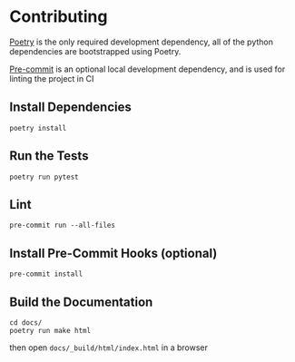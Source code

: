 # Contributing

[Poetry](https://python-poetry.org/) is the only required development dependency, all of the python dependencies are bootstrapped using Poetry.

[Pre-commit](https://pre-commit.com/) is an optional local development dependency, and is used for linting the project in CI

## Install Dependencies

    poetry install

## Run the Tests

    poetry run pytest

## Lint

    pre-commit run --all-files

## Install Pre-Commit Hooks (optional)

    pre-commit install

## Build the Documentation

    cd docs/
    poetry run make html
    
then open `docs/_build/html/index.html` in a browser